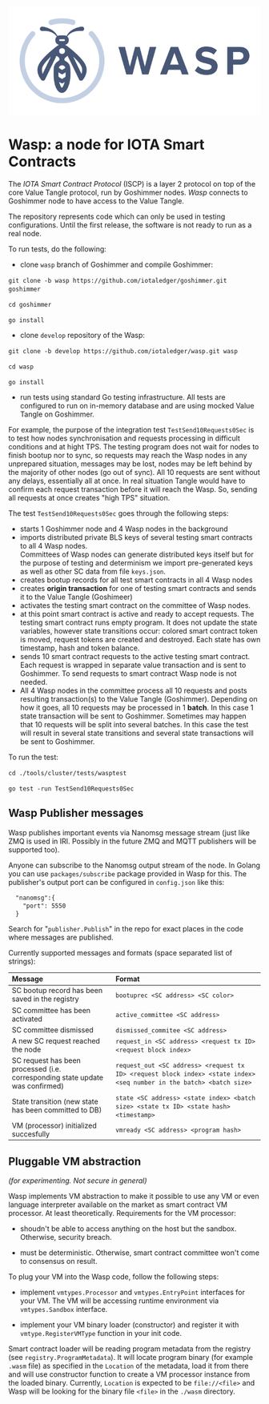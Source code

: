 ![Wasp logo](WASP_logo_dark.png)
# Wasp: a node for IOTA Smart Contracts


The _IOTA Smart Contract Protocol_ (ISCP) is a layer 2 protocol on top of the core Value Tangle
protocol, run by Goshimmer nodes. _Wasp_ connects to Goshimmer node to have access to the Value Tangle.   

The repository represents code which can only be used in testing configurations.
Until the first release, the software is not ready to run as a real node.
 
To run tests, do the following:

- clone `wasp` branch of Goshimmer and compile Goshimmer:

`git clone -b wasp https://github.com/iotaledger/goshimmer.git goshimmer`

`cd goshimmer`    

`go install`    
    
- clone `develop` repository of the Wasp:
    
`git clone -b develop https://github.com/iotaledger/wasp.git wasp`

`cd wasp`

`go install`

- run tests using standard Go testing infrastructure. 
All tests are configured to run on in-memory database and are using mocked Value Tangle on Goshimmer.

For example, the purpose of the integration test `TestSend10Requests0Sec` is to test how nodes synchronisation 
and requests processing in difficult conditions and at hight TPS. 
The testing program does not wait for nodes to finish bootup nor to sync, so requests may reach the Wasp nodes
in any unprepared situation, messages may be lost, nodes may be left behind by the majority of other nodes (go out of sync).
All 10 requests are sent without any delays, essentially all at once. 
In real situation Tangle would have to confirm each request transaction before it will reach the Wasp. 
So, sending all requests at once creates "high TPS" situation.

The test `TestSend10Requests0Sec` goes through the following steps:

- starts 1 Goshimmer node and 4 Wasp nodes in the background
- imports distributed private BLS keys of several testing smart contracts to all 4 Wasp nodes.  
Committees of Wasp nodes can generate distributed keys itself but for the purpose of testing and determinism 
we import pre-generated keys as well as other SC data from file `keys.json`.
- creates bootup records for all test smart contracts in all 4 Wasp nodes
- creates **origin transaction** for one of testing smart contracts and sends it to the Value Tangle (Goshimeer)
- activates the testing smart contract on the committee of Wasp nodes. 
- at this point smart contract is active and ready to accept requests. The testing smart contract 
runs empty program. It does not update the state variables, however state transitions occur: 
colored smart contract token is moved, request tokens are created and destroyed. 
Each state has own timestamp, hash and token balance.
- sends 10 smart contract requests to the active testing smart contract. 
Each request is wrapped in separate value transaction and is sent to Goshimmer. To send requests to 
smart contract Wasp node is not needed.
- All 4 Wasp nodes in the committee process all 10 requests and posts resulting transaction(s)
to the Value Tangle (Goshimmer). Depending on how it goes, all 10 requests may be processed in 1 **batch**. 
In this case 1 state transaction will be sent to Goshimmer. 
Sometimes may happen that 10 requests will be split into several batches. In this case 
the test will result in several state transitions and several state transactions will be sent to Goshimmer. 
 
To run the test:  

`cd ./tools/cluster/tests/wasptest`

`go test -run TestSend10Requests0Sec` 

## Wasp Publisher messages

Wasp publishes important events via Nanomsg message stream (just like ZMQ is used in IRI. Possibly  in the future ZMQ and MQTT publishers will be supported too).

Anyone can subscribe to the Nanomsg output stream of the node. In Golang you can use `packages/subscribe` package provided in Wasp for this.
The publisher's output port can be configured in ```config.json``` like this:
```
  "nanomsg":{
    "port": 5550
  } 
```

Search for  "```publisher.Publish```" in the repo for exact places in the code where messages are published. 

Currently supported messages and formats (space separated list of strings):

|Message|Format|
|:--- |:--- |
|SC bootup record has been saved in the registry | ```bootuprec <SC address> <SC color>``` |
|SC committee has been activated|```active_committee <SC address>```|
|SC committee dismissed|```dismissed_commitee <SC address>```|
|A new SC request reached the node|```request_in <SC address> <request tx ID> <request block index>```|
|SC request has been processed (i.e. corresponding state update was confirmed)|```request_out <SC address> <request tx ID> <request block index> <state index> <seq number in the batch> <batch size>```|
|State transition (new state has been committed to DB)| ```state <SC address> <state index> <batch size> <state tx ID> <state hash> <timestamp>```|
|VM (processor) initialized succesfully|```vmready <SC address> <program hash>```|

## Pluggable VM abstraction
_(for experimenting. Not secure in general)_

Wasp implements VM abstraction to make it possible to use any VM or even language interpreter available on the market 
as smart contract VM processor. At least theoretically. Requirements for the VM processor:

- shoudn't be able to access anything on the host but the sandbox. Otherwise, security breach.

- must be deterministic. Otherwise, smart contract committee won't come to consensus on result.

To plug your VM into the Wasp code, follow the following steps:

- implement `vmtypes.Processor` and `vmtypes.EntryPoint` interfaces for your VM. The VM will be accessing 
runtime environment via `vmtypes.Sandbox` interface.

- implement your VM binary loader (constructor) and register it with `vmtype.RegisterVMType` function in your init code. 

Smart contract loader will be reading program metadata from the registry (see `registry.ProgramMetadata`). 
It will locate program binary (for example `.wasm` file) as specified in the `Location` of the metadata, load it from there 
and will use constructor function to create a VM processor instance from the loaded binary. 
Currently, `Location` is expected to be `file://<file>` and Wasp will be looking for the binary file `<file>` in the `./wasm` directory.

 